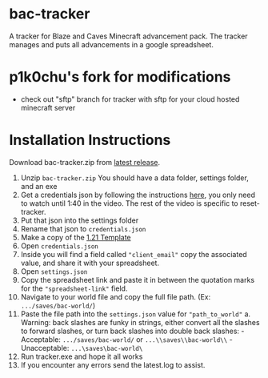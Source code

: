 # bac-tracker
A tracker for Blaze and Caves Minecraft advancement pack. The tracker manages and puts all advancements in a google spreadsheet.

# p1k0chu's fork for modifications
- check out "sftp" branch for tracker with sftp for your cloud hosted minecraft server

# Installation Instructions
Download bac-tracker.zip from [latest release](https://github.com/TheTalkingMime/bac-tracker/releases).

1. Unzip `bac-tracker.zip` You should have a data folder, settings folder, and an exe
2. Get a credentials json by following the instructions [here](https://www.youtube.com/watch?v=KIAo3Lgsk_Q), you only need to watch until 1:40 in the video. The rest of the video is specific to reset-tracker.
3. Put that json into the settings folder
4. Rename that json to `credentials.json`
5. Make a copy of the [1.21 Template](https://docs.google.com/spreadsheets/d/1Gyp1atdQ7QLEWRHBQ2AQFaTcg38jzZFPvaCOE4OeJhI/edit?gid=37686975#gid=37686975)
6. Open `credentials.json`
7. Inside you will find a field called `"client_email"` copy the associated value, and share it with your spreadsheet.
8. Open `settings.json`
9. Copy the spreadsheet link and paste it in between the quotation marks for the `"spreadsheet-link"` field.
10. Navigate to your world file and copy the full file path. (Ex: `.../saves/bac-world/`)
11. Paste the file path into the `settings.json` value for `"path_to_world"`
    a. Warning: back slashes are funky in strings, either convert all the slashes to forward slashes, or turn back slashes into double back slashes:
        - Acceptable: `.../saves/bac-world/` or `...\\saves\\bac-world\\`
        - Unacceptable: `...\saves\bac-world\`
12. Run tracker.exe and hope it all works
13. If you encounter any errors send the latest.log to assist.
         